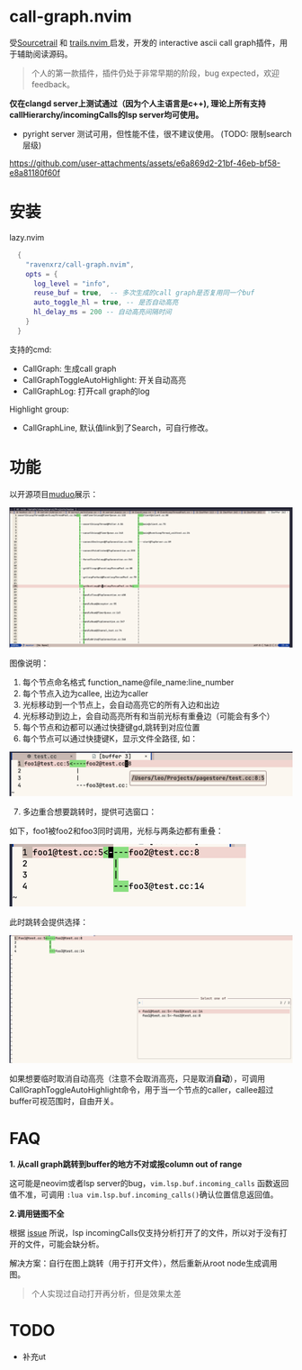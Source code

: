# call-graph.nvim

受[Sourcetrail](https://github.com/CoatiSoftware/Sourcetrail) 和 [trails.nvim ](https://github.com/kontura/trails.nvim)启发，开发的 interactive ascii call graph插件，用于辅助阅读源码。

> 个人的第一款插件，插件仍处于非常早期的阶段，bug expected，欢迎feedback。

**仅在clangd server上测试通过（因为个人主语言是c++), 理论上所有支持callHierarchy/incomingCalls的lsp server均可使用。**

- pyright server 测试可用，但性能不佳，很不建议使用。 (TODO: 限制search层级)

https://github.com/user-attachments/assets/e6a869d2-21bf-46eb-bf58-e8a81180f60f

# 安装

lazy.nvim

```lua
  {
    "ravenxrz/call-graph.nvim",
    opts = {
      log_level = "info",
      reuse_buf = true,  -- 多次生成的call graph是否复用同一个buf
      auto_toggle_hl = true, -- 是否自动高亮
      hl_delay_ms = 200 -- 自动高亮间隔时间
    }
  }
```

支持的cmd:

- CallGraph: 生成call graph
- CallGraphToggleAutoHighlight: 开关自动高亮
- CallGraphLog:  打开call graph的log

Highlight group:

- CallGraphLine, 默认值link到了Search，可自行修改。

# 功能

以开源项目[muduo](https://github.com/chenshuo/muduo)展示：

![](./pic/example.png)

图像说明：

1. 每个节点命名格式 function_name@file_name:line_number
2. 每个节点入边为callee, 出边为caller
3. 光标移动到一个节点上，会自动高亮它的所有入边和出边
4. 光标移动到边上，会自动高亮所有和当前光标有重叠边（可能会有多个）
5. 每个节点和边都可以通过快捷键gd,跳转到对应位置
6. 每个节点可以通过快捷键K，显示文件全路径, 如：

<img src="./pic/show_full_path.png" alt="image-20250217212652672" style="zoom:50%;" />

7. 多边重合想要跳转时，提供可选窗口：

如下，foo1被foo2和foo3同时调用，光标与两条边都有重叠：

<img src="./pic/cursor_overlap_multi_edge.png" alt="image-20250217213038893" style="zoom:50%;" />

此时跳转会提供选择：

<img src="./pic/multi_edge_goto.png" alt="image-20250217213125179" style="zoom:50%;" />

如果想要临时取消自动高亮（注意不会取消高亮，只是取消**自动**），可调用CallGraphToggleAutoHighlight命令，用于当一个节点的caller，callee超过buffer可视范围时，自由开关。

# FAQ

**1. 从call graph跳转到buffer的地方不对或报column out of range**

这可能是neovim或者lsp server的bug，`vim.lsp.buf.incoming_calls` 函数返回值不准，可调用 `:lua vim.lsp.buf.incoming_calls()`确认位置信息返回值。

**2.调用链图不全**

根据 [issue](https://github.com/clangd/clangd/issues/609) 所说，lsp  incomingCalls仅支持分析打开了的文件，所以对于没有打开的文件，可能会缺分析。

解决方案：自行在图上跳转（用于打开文件），然后重新从root node生成调用图。

> 个人实现过自动打开再分析，但是效果太差

# TODO

- 补充ut
